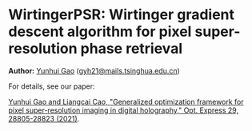 # WirtingerPSR: Wirtinger gradient descent algorithm for pixel super-resolution phase retrieval
**Author:** [Yunhui Gao](https://github.com/Yunhui-Gao) (gyh21@mails.tsinghua.edu.cn)

For details, see our paper:

[Yunhui Gao and Liangcai Cao, "Generalized optimization framework for pixel super-resolution imaging in digital holography," Opt. Express 29, 28805-28823 (2021)](https://doi.org/10.1364/OE.434449).
